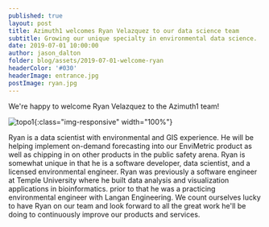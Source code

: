 ```yaml
---
published: true
layout: post
title: Azimuth1 welcomes Ryan Velazquez to our data science team
subtitle: Growing our unique specialty in environmental data science.
date: 2019-07-01 10:00:00
author: jason_dalton
folder: blog/assets/2019-07-01-welcome-ryan
headerColor: '#030'
headerImage: entrance.jpg
postImage: ryan.jpg
---
```

We're happy to welcome Ryan Velazquez to the Azimuth1 team!  

![topo1]({{site.baseurl}}/{{page.folder}}/ryan-photo.jpg){:class="img-responsive" width="100%"}

Ryan is a data scientist with environmental and GIS experience. He will be helping implement on-demand forecasting into our EnviMetric product as well as chipping in on other products in the public safety arena.  Ryan is somewhat unique in that he is a software developer, data scientist, and a licensed environmental engineer.  Ryan was previously a software engineer at Temple University where he built data analysis and visualization applications in bioinformatics. prior to that he was a practicing environmental engineer with Langan Engineering. We count ourselves lucky to have Ryan on our team and look forward to all the great work he'll be doing to continuously improve our products and services.
